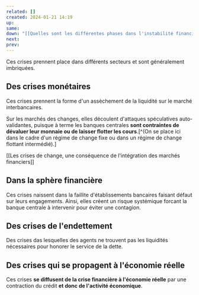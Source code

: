 ```yaml
---
related: []
created: 2024-01-21 14:19
up:
same:
down: "[[Quelles sont les différentes phases dans l'instabilité financière]]"
next:
prev:
---
```

Ces crises prennent place dans différents secteurs et sont généralement imbriquées.


## Des crises monétaires

Ces crises prennent la forme d'un assèchement de la liquidité sur le marché interbancaires.

Sur les marchés des changes, elles découlent d'attaques spéculatives auto-validantes, puisque à terme les banques centrales **sont contraintes de dévaluer leur monnaie ou de laisser flotter les cours**.[^(On se place ici dans le cadre d'un régime de change fixe ou dans un régime de change flottant intermédié).]

[[Les crises de change, une conséquence de l'intégration des marchés financiers]]

## Dans la sphère financière

Ces crises naissent dans la faillite d'établissements bancaires faisant défaut sur leurs engagements. Ainsi, elles créent un risque systémique forcant la banque centrale à intervenir pour éviter une contagion.

## Des crises de l'endettement

Des crises das lesquelles des agents ne trouvent pas les liquidités nécessaires pour honorer le service de la dette.

## Des crises qui se propagent à l'économie réelle

Ces crises **se diffusent de la crise financière à l'économie réelle** par une contraction du crédit **et donc de l'activité économique**.

